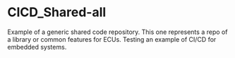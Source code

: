 # CICD_Shared-all
Example of a generic shared code repository. This one represents a repo of a library or common features for ECUs. Testing an example of CI/CD for embedded systems.

